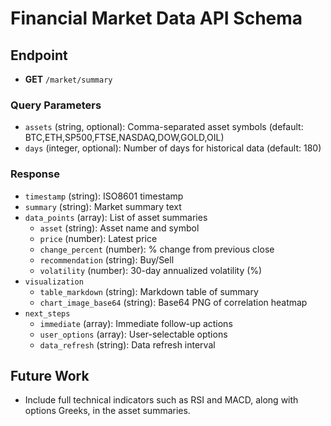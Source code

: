 # Financial Market Data API Schema

## Endpoint

- **GET** `/market/summary`

### Query Parameters

- `assets` (string, optional): Comma-separated asset symbols (default: BTC,ETH,SP500,FTSE,NASDAQ,DOW,GOLD,OIL)
- `days` (integer, optional): Number of days for historical data (default: 180)

### Response

- `timestamp` (string): ISO8601 timestamp
- `summary` (string): Market summary text
- `data_points` (array): List of asset summaries
  - `asset` (string): Asset name and symbol
  - `price` (number): Latest price
  - `change_percent` (number): % change from previous close
  - `recommendation` (string): Buy/Sell
  - `volatility` (number): 30-day annualized volatility (%)
- `visualization`
  - `table_markdown` (string): Markdown table of summary
  - `chart_image_base64` (string): Base64 PNG of correlation heatmap
- `next_steps`
  - `immediate` (array): Immediate follow-up actions
  - `user_options` (array): User-selectable options
  - `data_refresh` (string): Data refresh interval

## Future Work

- Include full technical indicators such as RSI and MACD, along with options Greeks, in the asset summaries.
